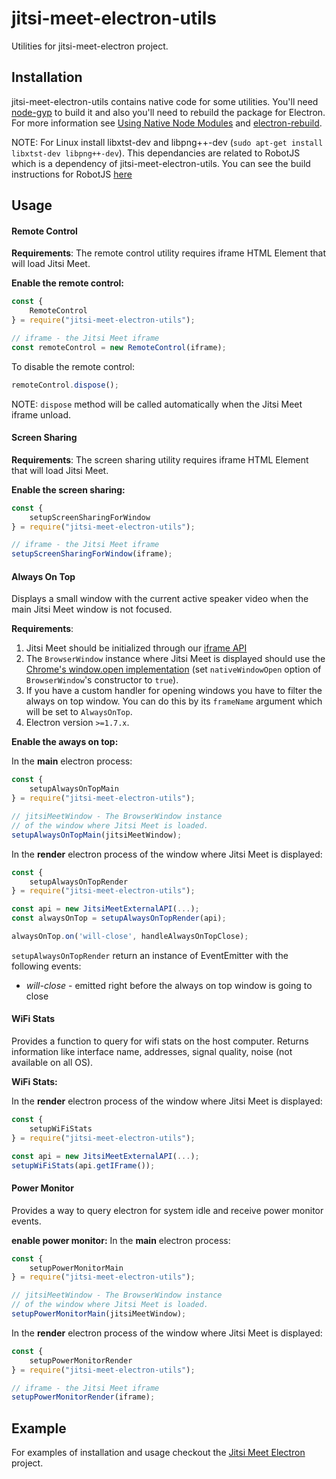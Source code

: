 # jitsi-meet-electron-utils
Utilities for jitsi-meet-electron project.

## Installation
jitsi-meet-electron-utils contains native code for some utilities. You'll need [node-gyp](https://github.com/nodejs/node-gyp) to build it and also you'll need to rebuild the package for Electron. For more information see [Using Native Node Modules](https://github.com/electron/electron/blob/master/docs/tutorial/using-native-node-modules.md) and [electron-rebuild](https://github.com/electron/electron-rebuild).

NOTE: For Linux install libxtst-dev and libpng++-dev (`sudo apt-get install libxtst-dev libpng++-dev`). This dependancies are related to RobotJS which is a dependency of jitsi-meet-electron-utils. You can see the build instructions for RobotJS [here](https://github.com/jitsi/robotjs/tree/jitsi#building)

## Usage
#### Remote Control

**Requirements**:
The remote control utility requires iframe HTML Element that will load Jitsi Meet.

**Enable the remote control:**
```Javascript
const {
    RemoteControl
} = require("jitsi-meet-electron-utils");

// iframe - the Jitsi Meet iframe
const remoteControl = new RemoteControl(iframe);
```

To disable the remote control:
```Javascript
remoteControl.dispose();
```

NOTE: `dispose` method will be called automatically when the Jitsi Meet iframe unload.

#### Screen Sharing

**Requirements**:
The screen sharing utility requires iframe HTML Element that will load Jitsi Meet.

**Enable the screen sharing:**
```Javascript
const {
    setupScreenSharingForWindow
} = require("jitsi-meet-electron-utils");

// iframe - the Jitsi Meet iframe
setupScreenSharingForWindow(iframe);
```

#### Always On Top
Displays a small window with the current active speaker video when the main Jitsi Meet window is not focused.

**Requirements**:
1. Jitsi Meet should be initialized through our [iframe API](https://github.com/jitsi/jitsi-meet/blob/master/doc/api.md)
2. The `BrowserWindow` instance where Jitsi Meet is displayed should use the [Chrome's window.open implementation](https://github.com/electron/electron/blob/master/docs/api/window-open.md#using-chromes-windowopen-implementation) (set `nativeWindowOpen` option of `BrowserWindow`'s constructor to `true`).
3. If you have a custom handler for opening windows you have to filter the always on top window. You can do this by its `frameName` argument which will be set to `AlwaysOnTop`.
4. Electron version `>=1.7.x`.

**Enable the aways on top:**

In the **main** electron process:
```Javascript
const {
    setupAlwaysOnTopMain
} = require("jitsi-meet-electron-utils");

// jitsiMeetWindow - The BrowserWindow instance
// of the window where Jitsi Meet is loaded.
setupAlwaysOnTopMain(jitsiMeetWindow);
```

In the **render** electron process of the window where Jitsi Meet is displayed:
```Javascript
const {
    setupAlwaysOnTopRender
} = require("jitsi-meet-electron-utils");

const api = new JitsiMeetExternalAPI(...);
const alwaysOnTop = setupAlwaysOnTopRender(api);

alwaysOnTop.on('will-close', handleAlwaysOnTopClose);
```

`setupAlwaysOnTopRender` return an instance of EventEmitter with the following events:

* _will-close_ - emitted right before the always on top window is going to close

#### WiFi Stats
Provides a function to query for wifi stats on the host computer. Returns information like interface name, addresses, signal quality, noise (not available on all OS).

**WiFi Stats:**

In the **render** electron process of the window where Jitsi Meet is displayed:
```Javascript
const {
    setupWiFiStats
} = require("jitsi-meet-electron-utils");

const api = new JitsiMeetExternalAPI(...);
setupWiFiStats(api.getIFrame());
```

#### Power Monitor
Provides a way to query electron for system idle and receive power monitor events.

**enable power monitor:**
In the **main** electron process:
```Javascript
const {
    setupPowerMonitorMain
} = require("jitsi-meet-electron-utils");

// jitsiMeetWindow - The BrowserWindow instance
// of the window where Jitsi Meet is loaded.
setupPowerMonitorMain(jitsiMeetWindow);
```

In the **render** electron process of the window where Jitsi Meet is displayed:
```Javascript
const {
    setupPowerMonitorRender
} = require("jitsi-meet-electron-utils");

// iframe - the Jitsi Meet iframe
setupPowerMonitorRender(iframe);
```

## Example

For examples of installation and usage checkout the [Jitsi Meet Electron](https://github.com/jitsi/jitsi-meet-electron) project.
